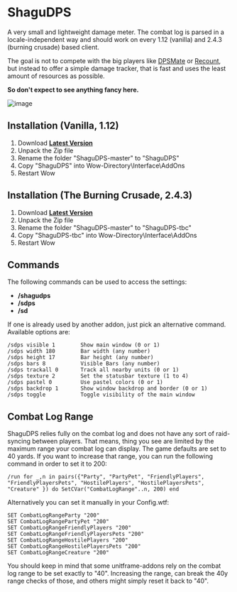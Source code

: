 # ShaguDPS

A very small and lightweight damage meter. The combat log is parsed in a locale-independent way and should work on every 1.12 (vanilla) and 2.4.3 (burning crusade) based client.

The goal is not to compete with the big players like [DPSMate](https://github.com/Geigerkind/DPSMate) or [Recount](https://www.curseforge.com/wow/addons/recount),
but instead to offer a simple damage tracker, that is fast and uses the least amount of resources as possible.

**So don't expect to see anything fancy here.**

![image](https://github.com/user-attachments/assets/11197400-c56c-4fc8-80f1-5e7bf704ecc3)


## Installation (Vanilla, 1.12)
1. Download **[Latest Version](https://github.com/shagu/ShaguDPS/archive/master.zip)**
2. Unpack the Zip file
3. Rename the folder "ShaguDPS-master" to "ShaguDPS"
4. Copy "ShaguDPS" into Wow-Directory\Interface\AddOns
5. Restart Wow

## Installation (The Burning Crusade, 2.4.3)
1. Download **[Latest Version](https://github.com/shagu/ShaguDPS/archive/master.zip)**
2. Unpack the Zip file
3. Rename the folder "ShaguDPS-master" to "ShaguDPS-tbc"
4. Copy "ShaguDPS-tbc" into Wow-Directory\Interface\AddOns
5. Restart Wow

## Commands

The following commands can be used to access the settings:
* **/shagudps**
* **/sdps**
* **/sd**

If one is already used by another addon, just pick an alternative command.
Available options are:

```
/sdps visible 1        Show main window (0 or 1)
/sdps width 180        Bar width (any number)
/sdps height 17        Bar height (any number)
/sdps bars 8           Visible Bars (any number)
/sdps trackall 0       Track all nearby units (0 or 1)
/sdps texture 2        Set the statusbar texture (1 to 4)
/sdps pastel 0         Use pastel colors (0 or 1)
/sdps backdrop 1       Show window backdrop and border (0 or 1)
/sdps toggle           Toggle visibility of the main window
```

## Combat Log Range

ShaguDPS relies fully on the combat log and does not have any sort of raid-syncing between players.
That means, thing you see are limited by the maximum range your combat log can display. The game defaults are set to 40 yards.
If you want to increase that range, you can run the following command in order to set it to 200:

    /run for _,n in pairs({"Party", "PartyPet", "FriendlyPlayers", "FriendlyPlayersPets", "HostilePlayers", "HostilePlayersPets", "Creature" }) do SetCVar("CombatLogRange"..n, 200) end

Alternatively you can set it manually in your Config.wtf:

    SET CombatLogRangeParty "200"
    SET CombatLogRangePartyPet "200"
    SET CombatLogRangeFriendlyPlayers "200"
    SET CombatLogRangeFriendlyPlayersPets "200"
    SET CombatLogRangeHostilePlayers "200"
    SET CombatLogRangeHostilePlayersPets "200"
    SET CombatLogRangeCreature "200"

You should keep in mind that some unitframe-addons rely on the combat log range to be set exactly to "40".
Increasing the range, can break the 40y range checks of those, and others might simply reset it back to "40".
